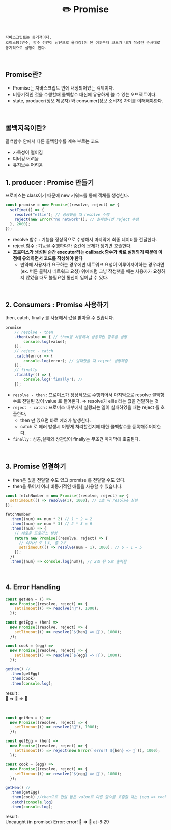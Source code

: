 # <div align="center">✏️ Promise</div>

<br>

```
자바스크립트는 동기적이다.
호이스팅(변수, 함수 선언이 상단으로 올라감)이 된 이후부터 코드가 내가 작성한 순서대로 동기적으로 실행이 된다.
```

<br>

## Promise란?

- Promise는 자바스크립트 안에 내장되어있는 객체이다.
- 비동기적인 것을 수행할때 콜백함수 대신에 유용하게 쓸 수 있는 오브젝트이다.
- state, producer(정보 제공자) 와 consumer(정보 소비자) 차이를 이해해야한다.

<br>

## 콜백지옥이란?

콜백함수 안에서 다른 콜백함수를 계속 부르는 코드

- 가독성이 떨어짐
- 디버깅 어려움
- 유지보수 어려움

## 1. producer : Promise 만들기

프로미스는 class이기 때문에 new 키워드를 통해 객체를 생성한다.

```jsx
const promise = new Promise((resolve, reject) => {
  setTime(() => {
    resolve("ellie"); // 성공했을 때 resolve 수행
    reject(new Error("no network")); // 실패했다면 reject 수행
  }, 2000);
});
```

- resolve 함수 : 기능을 정상적으로 수행해서 마지막에 최종 데이터를 전달한다.
- reject 함수 : 기능을 수행하다가 중간에 문제가 생기면 호출한다.
- **프로미스가 생성된 순간 executor라는 callback 함수가 바로 실행되기 때문에 이 점에 유의하면서 코드를 작성해야 한다**
  - 만약에 사용자가 요구하는 경우에만 네트워크 요청이 이루어져야하는 경우라면(ex. 버튼 클릭시 네트워크 요청)
    위에처럼 그냥 작성햇을 때는 사용자가 요청하지 않았을 때도 불필요한 통신이 일어날 수 있다.

<br>

## 2. Consumers : Promise 사용하기

then, catch, finally 를 사용해서 값을 받아올 수 있습니다.

```jsx
promise
	// resolve - then
	.then(value => { // then을 사용해서 성공적인 경우를 실행
		console.log(value);
	});
	// reject - catch
	.catch(error => {
		console.log(error); // 실패했을 때 reject 실행해줌
	});
	// finally
	.finally(() => {
		console.log('finally'); //
	});
```

- `resolve - then` : 프로미스가 정상적으로 수행되어서 마지막으로 resolve 콜백함수로 전달된 값이 value 로 들어온다. ⇒ resolve가 ellie 라는 값을 전달하는 것
- `reject - catch` : 프로미스 내부에서 실행되는 일이 실패하였을 때는 reject 를 호출한다.
  - then 만 있으면 바로 에러가 발생한다.
  - catch 로 에러 발생시 어떻게 처리할건지에 대한 콜백함수를 등록해주어야한다.
- `finally` : 성공,실패와 상관없이 finally는 무조건 마지막에 호출된다.

<br>

## 3. Promise 연결하기

- then은 값을 전달할 수도 있고 promise 를 전달할 수도 있다.
- then을 묶어서 여러 비동기적인 애들을 사용할 수 있습니다.

```jsx
const fetchNumber = new Promise((resolve, reject) => {
  setTimeout(() => resolve(1), 1000); // 1초 뒤 resolve 실행
});

fetchNumber
  .then((num) => num * 2) // 1 * 2 = 2
  .then((num) => num * 3) // 2 * 3 = 6
  .then((num) => {
    // 새로운 프로미스 생성
    return new Promise((resolve, reject) => {
      // 여기서 또 1초, 총 2초
      setTimeout(() => resolve(num - 1), 1000); // 6 - 1 = 5
    });
  })
  .then((num) => console.log(num)); // 2초 뒤 5로 출력됨
```

<br>

## 4. Error Handling

```jsx
const getHen = () =>
  new Promise((resolve, reject) => {
    setTimeout(() => resolve("🥚"), 1000);
  });

const getEgg = (hen) =>
  new Promise((resolve, reject) => {
    setTimeout(() => resolve(`${hen} => 🐔`), 1000);
  });

const cook = (egg) =>
  new Promise((resolve, reject) => {
    setTimeout(() => resolve(`${egg} => 🍳`), 1000);
  });

getHen() //
  .then(getEgg)
  .then(cook)
  .then(console.log);
```

result :  
🥚 => 🐔 => 🍳

<br>

```jsx
const getHen = () =>
  new Promise((resolve, reject) => {
    setTimeout(() => resolve("🥚"), 1000);
  });

const getEgg = (hen) =>
  new Promise((resolve, reject) => {
    setTimeout(() => reject(new Error(`error! ${hen} => 🐔`)), 1000);
  });

const cook = (egg) =>
  new Promise((resolve, reject) => {
    setTimeout(() => resolve(`${egg} => 🍳`), 1000);
  });

getHen() //
  .then(getEgg)
  .then(cook) //then으로 전달 받은 value로 다른 함수를 호출할 때는 (egg => cook(egg)) 로 안 써도 됨
  .catch(console.log)
  .then(console.log);
```

result :  
Uncaught (in promise) Error: error! 🥚 => 🐔
at <anonymous>:8:29
